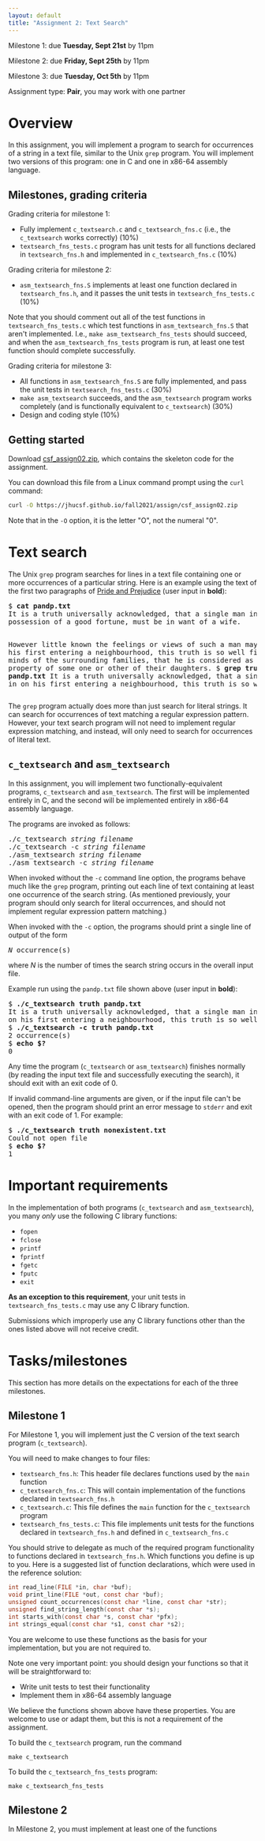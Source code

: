 ```yaml
---
layout: default
title: "Assignment 2: Text Search"
---
```


Milestone 1: due **Tuesday, Sept 21st** by 11pm

Milestone 2: due **Friday, Sept 25th** by 11pm

Milestone 3: due **Tuesday, Oct 5th** by 11pm

Assignment type: **Pair**, you may work with one partner

# Overview

In this assignment, you will implement a program to search for occurrences
of a string in a text file, similar to the Unix `grep` program.
You will implement two versions of this program: one in C and one in
x86-64 assembly language.

## Milestones, grading criteria

Grading criteria for milestone 1:

* Fully implement `c_textsearch.c` and `c_textsearch_fns.c` (i.e., the `c_textsearch`
  works correctly) (10%)
* `textsearch_fns_tests.c` program has unit tests for all functions declared in `textsearch_fns.h`
  and implemented in `c_textsearch_fns.c` (10%)

Grading criteria for milestone 2:

* `asm_textsearch_fns.S` implements at least one function declared in `textsearch_fns.h`, and
  it passes the unit tests in `textsearch_fns_tests.c` (10%)

Note that you should comment out all of the test functions in `textsearch_fns_tests.c`
which test functions in `asm_textsearch_fns.S` that aren't implemented.
I.e., `make asm_textsearch_fns_tests` should succeed, and when the `asm_textsearch_fns_tests`
program is run, at least one test function should complete successfully.

Grading criteria for milestone 3:

* All functions in `asm_textsearch_fns.S` are fully implemented, and
  pass the unit tests in `textsearch_fns_tests.c` (30%)
* `make asm_textsearch` succeeds, and the `asm_textsearch` program works
  completely (and is functionally equivalent to `c_textsearch`) (30%)
* Design and coding style (10%)

## Getting started

Download [csf\_assign02.zip](csf_assign02.zip), which contains the skeleton code for the assignment.

You can download this file from a Linux command prompt using the `curl` command:

```bash
curl -O https://jhucsf.github.io/fall2021/assign/csf_assign02.zip
```

Note that in the `-O` option, it is the letter "O", not the numeral "0".

# Text search

The Unix `grep` program searches for lines in a text file containing one or more
occurrences of a particular string. Here is an example using the text of the
first two paragraphs of [Pride and Prejudice](https://www.gutenberg.org/files/1342/1342-0.txt)
(user input in <b>bold</b>):

<div class="highlighter-rouge"><pre>
$ <b>cat pandp.txt</b>
It is a truth universally acknowledged, that a single man in
possession of a good fortune, must be in want of a wife.

However little known the feelings or views of such a man may be
on his first entering a neighbourhood, this truth is so well
fixed in the minds of the surrounding families, that he is
considered as the rightful property of some one or other of their
daughters.
$ <b>grep truth pandp.txt</b>
It is a truth universally acknowledged, that a single man in
on his first entering a neighbourhood, this truth is so well
</pre></div>

The `grep` program actually does more than just search for literal strings.
It can search for occurrences of text matching a regular expression pattern.
However, your text search program will not need to implement regular expression
matching, and instead, will only need to search for occurrences of literal text.

## `c_textsearch` and `asm_textsearch`

In this assignment, you will implement two functionally-equivalent programs,
`c_textsearch` and `asm_textsearch`.  The first will be implemented entirely
in C, and the second will be implemented entirely in x86-64 assembly language.

The programs are invoked as follows:

<div class="highlighter-rouge"><pre>
./c&#95;textsearch <i>string</i> <i>filename</i>
./c&#95;textsearch -c <i>string</i> <i>filename</i>
./asm&#95;textsearch <i>string</i> <i>filename</i>
./asm&#95;textsearch -c <i>string</i> <i>filename</i>
</pre></div>

When invoked without the `-c` command line option, the programs behave much
like the `grep` program, printing out each line of text containing at least
one occurrence of the search string.  (As mentioned previously, your program
should only search for literal occurrences, and should not implement regular
expression pattern matching.)

When invoked with the `-c` option, the programs should print a single line of
output of the form

<div class="highlighter-rouge"><pre>
<i>N</i> occurrence(s)
</pre></div>

where *N* is the number of times the search string occurs in the overall input
file.

Example run using the `pandp.txt` file shown above (user input in **bold**):

<div class="highlighter-rouge"><pre>
$ <b>./c&#95;textsearch truth pandp.txt</b>
It is a truth universally acknowledged, that a single man in
on his first entering a neighbourhood, this truth is so well
$ <b>./c&#95;textsearch -c truth pandp.txt</b>
2 occurrence(s)
$ <b>echo $?</b>
0
</pre></div>

Any time the program (`c_textsearch` or `asm_textsearch`) finishes normally
(by reading the input text file and successfully executing the search), it
should exit with an exit code of 0.

If invalid command-line arguments are given, or if the input file can't
be opened, then the program should print an error message to `stderr`
and exit with an exit code of 1.  For example:

<div class="highlighter-rouge"><pre>
$ <b>./c&#95;textsearch truth nonexistent.txt</b>
Could not open file
$ <b>echo $?</b>
1
</pre></div>

# Important requirements

In the implementation of both programs (`c_textsearch` and `asm_textsearch`), you
many *only* use the following C library functions:

* `fopen`
* `fclose`
* `printf`
* `fprintf`
* `fgetc`
* `fputc`
* `exit`

**As an exception to this requirement**, your unit tests in `textsearch_fns_tests.c`
may use any C library function.

Submissions which improperly use any C library functions other than the ones listed
above will not receive credit.

# Tasks/milestones

This section has more details on the expectations for each of the three milestones.

## Milestone 1

For Milestone 1, you will implement just the C version of the text search
program (`c_textsearch`).

You will need to make changes to four files:

* `textsearch_fns.h`: This header file declares functions used by the `main` function
* `c_textsearch_fns.c`: This will contain implementation of the functions declared in `textsearch_fns.h`
* `c_textsearch.c`: This file defines the `main` function for the `c_textsearch` program
* `textsearch_fns_tests.c`: This file implements unit tests for the functions declared in
  `textsearch_fns.h` and defined in `c_textsearch_fns.c`

You should strive to delegate as much of the required program functionality to functions
declared in `textsearch_fns.h`.  Which functions you define is up to you.  Here is
a suggested list of function declarations, which were used in the reference solution:

```c
int read_line(FILE *in, char *buf);
void print_line(FILE *out, const char *buf);
unsigned count_occurrences(const char *line, const char *str);
unsigned find_string_length(const char *s);
int starts_with(const char *s, const char *pfx);
int strings_equal(const char *s1, const char *s2);
```

You are welcome to use these functions as the basis for your implementation, but you are
not required to.

Note one very important point: you should design your functions so that it will be
straightforward to:

* Write unit tests to test their functionality
* Implement them in x86-64 assembly language

We believe the functions shown above have these properties. You are welcome to
use or adapt them, but this is not a requirement of the assignment.

To build the `c_textsearch` program, run the command

```
make c_textsearch
```

To build the `c_textsearch_fns_tests` program:

```
make c_textsearch_fns_tests
```

## Milestone 2

In Milestone 2, you must implement at least one of the functions
